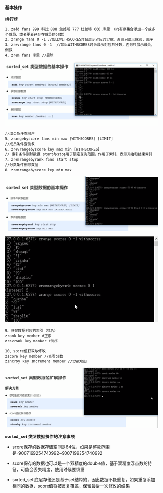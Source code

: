 #### 基本操作

**排行榜**

	1、zadd fans 999 科比 888 詹姆斯 777 杜兰特 666 库里 （向有序集合添加一个或多个成员，或者更新已存在成员的分数）
	2、zrange fans 0 -1 //加上WITHSCORES时会展示对应的分数，否则只展示成员，顺序
	3、zrevrange fans 0 -1  //加上WITHSCORES时会展示对应的分数，否则只展示成员，倒叙
	4、zrem fans 库里 //删除
![image-20200813215103045](img\image-20200813215103045.png)

	//成员条件查顺序
	5、zrangebyscore fans min max [WITHSCORES] [LIMIT] 
	//成员条件查倒叙
	6、zrevrangebyscore key max min [WITHSCORES]
	// 索引条件删除数据 start与stop用于限定查询范围，作用于索引，表示开始和结束索引
	7、zremrangebyrank fans start stop 
	//分数条件删除数据  
	8、zremrangebyscore key min max
![image-20200813215435404](img\image-20200813215435404.png)

<img src="img\image-20200813220154383.png" alt="image-20200813220154383" style="zoom: 80%;" />

	9、获取数据对应的索引（排名）
	zrank key member #正序
	zrevrank key member #倒序
	
	10、score值获取与修改
	zscore key member //查看分数
	zincrby key increment member //分数增加
![image-20200813221207859](img\image-20200813221207859.png)

**sorted_set 类型数据操作的注意事项**

+ score保存的数据存储空间是64位，如果是整数范围是-9007199254740992~9007199254740992

+ score保存的数据也可以是一个双精度的double值，基于双精度浮点数的特征，可能会丢失精度，使用时候要慎重

+ sorted_set 底层存储还是基于set结构的，因此数据不能重复，如果重复添加相同的数据，score值将被反复覆盖，保留最后一次修改的结果